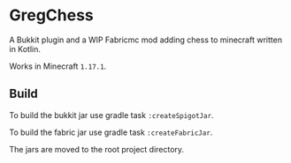 # GregChess
A Bukkit plugin and a WIP Fabricmc mod adding chess to minecraft written in Kotlin.

Works in Minecraft `1.17.1`.

## Build
To build the bukkit jar use gradle task `:createSpigotJar`.

To build the fabric jar use gradle task `:createFabricJar`.

The jars are moved to the root project directory.
